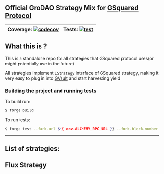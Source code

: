 ## Official GroDAO Strategy Mix for [GSquared Protocol](https://github.com/groLabs/GSquared)

| Coverage: [![codecov](https://codecov.io/gh/groLabs/gro-strategies-mix/graph/badge.svg?token=0iPvKbSGYo)](https://codecov.io/gh/groLabs/gro-strategies-mix)  | Tests: [![test](https://github.com/groLabs/gro-strategies-mix/actions/workflows/test.yml/badge.svg)](https://github.com/groLabs/gro-strategies-mix/actions/workflows/test.yml)  |
|---|---|

## What this is ?

This is a standalone repo for all strategies that GSquared protocol uses(or might potentially use in the future).

All strategies implement `IStrategy` interface of GSquared strategy, making it very easy to plug in into [GVault](https://github.com/groLabs/GSquared/blob/master/contracts/GVault.sol) and start harvesting yield

### Building the project and running tests
To build run:

```bash
$ forge build
```

To run tests:
```bash
$ forge test --fork-url ${{ env.ALCHEMY_RPC_URL }} --fork-block-number XXX -vv
```

---

## List of strategies:

## Flux Strategy
